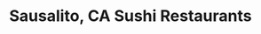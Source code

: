 ---
layout: city
title: Sausalito, CA Sushi Restaurants
permalink: /california/sausalito/
stateAbbr: CA
stateName: California
cityName: Sausalito

---